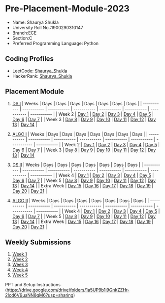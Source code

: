 # Pre-Placement-Module-2023

- Name: Shaurya Shukla
- University Roll No.:1900290310147
- Branch:ECE
- Section:C
- Preferred Programming Language: Python

## Coding Profiles
- LeetCode: [Shaurya_Shukla](https://leetcode.com/shuklashaurey123/)
- HackerRank: [Shaurya_Shukla](https://www.hackerrank.com/shaurya_1923ec11)

## Placement Module
1. [DS I](https://github.com/ShauryaShukla01/Pre-Placement-Module-2023/tree/main/DS%20I)
    | Weeks | Days | Days | Days | Days | Days | Days | Days |
    | ----------- | ----------- | ----------- | ----------- | ----------- | ----------- | ----------- | ----------- | 
    | Week 2 | [Day 1](https://github.com/ShauryaShukla01/Pre-Placement-Module-2023/tree/main/DS%20I/Day%201) | [Day 2](https://github.com/ShauryaShukla01/Pre-Placement-Module-2023/tree/main/DS%20I/Day%202) | [Day 3](https://github.com/ShauryaShukla01/Pre-Placement-Module-2023/tree/main/DS%20I/Day%203) | [Day 4](https://github.com/ShauryaShukla01/Pre-Placement-Module-2023/tree/main/DS%20I/Day%204) | [Day 5](https://github.com/ShauryaShukla01/Pre-Placement-Module-2023/tree/main/DS%20I/Day%205) | [Day 6](https://github.com/ShauryaShukla01/Pre-Placement-Module-2023/tree/main/DS%20I/Day%206) | [Day 7](https://github.com/ShauryaShukla01/Pre-Placement-Module-2023/tree/main/DS%20I/Day%207) |
    | Week 3 | [Day 8](https://github.com/ShauryaShukla01/Pre-Placement-Module-2023/tree/main/DS%20I/Day%208) | [Day 9](https://github.com/ShauryaShukla01/Pre-Placement-Module-2023/tree/main/DS%20I/Day%209) | [Day 10](https://github.com/ShauryaShukla01/Pre-Placement-Module-2023/tree/main/DS%20I/Day%2010) | [Day 11](https://github.com/ShauryaShukla01/Pre-Placement-Module-2023/tree/main/DS%20I/Day%2011) | [Day 12](https://github.com/ShauryaShukla01/Pre-Placement-Module-2023/tree/main/DS%20I/Day%2012) | [Day 13](https://github.com/ShauryaShukla01/Pre-Placement-Module-2023/tree/main/DS%20I/Day%2013) | [Day 14](https://github.com/ShauryaShukla01/Pre-Placement-Module-2023/tree/main/DS%20I/Day%2014) |
    
2. [ALGO I](https://github.com/ShauryaShukla01/Pre-Placement-Module-2023/tree/main/ALGO%20I)
    | Weeks | Days | Days | Days | Days | Days | Days | Days |
    | ----------- | ----------- | ----------- | ----------- | ----------- | ----------- | ----------- | ----------- |
    | Week 2 | [Day 1](https://github.com/ShauryaShukla01/Pre-Placement-Module-2023/tree/main/ALGO%20I/Day%201) | [Day 2](https://github.com/ShauryaShukla01/Pre-Placement-Module-2023/tree/main/ALGO%20I/Day%202) | [Day 3](https://github.com/ShauryaShukla01/Pre-Placement-Module-2023/tree/main/ALGO%20I/Day%203) | [Day 4](https://github.com/ShauryaShukla01/Pre-Placement-Module-2023/tree/main/ALGO%20I/Day%204) | [Day 5](https://github.com/ShauryaShukla01/Pre-Placement-Module-2023/tree/main/ALGO%20I/Day%205) | [Day 6](https://github.com/ShauryaShukla01/Pre-Placement-Module-2023/tree/main/ALGO%20I/Day%206) | [Day 7](https://github.com/ShauryaShukla01/Pre-Placement-Module-2023/tree/main/ALGO%20I/Day%207) |
    | Week 3 | [Day 8](https://github.com/ShauryaShukla01/Pre-Placement-Module-2023/tree/main/ALGO%20I/Day%208) | [Day 9](https://github.com/ShauryaShukla01/Pre-Placement-Module-2023/tree/main/ALGO%20I/Day%209) | [Day 10](https://github.com/ShauryaShukla01/Pre-Placement-Module-2023/tree/main/ALGO%20I/Day%2010) | [Day 11](https://github.com/ShauryaShukla01/Pre-Placement-Module-2023/tree/main/ALGO%20I/Day%2011) | [Day 12](https://github.com/ShauryaShukla01/Pre-Placement-Module-2023/tree/main/ALGO%20I/Day%2012) | [Day 13](https://github.com/ShauryaShukla01/Pre-Placement-Module-2023/tree/main/ALGO%20I/Day%2013) | [Day 14](https://github.com/ShauryaShukla01/Pre-Placement-Module-2023/tree/main/ALGO%20I/Day%2014)  
    
3. [DS II](https://github.com/ShauryaShukla01/Pre-Placement-Module-2023/tree/main/DS%20II)
    | Weeks | Days | Days | Days | Days | Days | Days | Days |
    | ----------- | ----------- | ----------- | ----------- | ----------- | ----------- | ----------- | ----------- |
    | Week 4 | [Day 1](https://github.com/ShauryaShukla01/Pre-Placement-Module-2023/tree/main/DS%20II/Day%201) | [Day 2](https://github.com/ShauryaShukla01/Pre-Placement-Module-2023/tree/main/DS%20II/Day%202) | [Day 3](https://github.com/ShauryaShukla01/Pre-Placement-Module-2023/tree/main/DS%20II/Day%203) | [Day 4](https://github.com/ShauryaShukla01/Pre-Placement-Module-2023/tree/main/DS%20II/Day%204) | [Day 5](https://github.com/ShauryaShukla01/Pre-Placement-Module-2023/tree/main/DS%20II/Day%205) | [Day 6](https://github.com/ShauryaShukla01/Pre-Placement-Module-2023/tree/main/DS%20II/Day%206) | [Day 7](https://github.com/ShauryaShukla01/Pre-Placement-Module-2023/tree/main/DS%20II/Day%207) | 
    | Week 5 | [Day 8](https://github.com/ShauryaShukla01/Pre-Placement-Module-2023/tree/main/DS%20II/Day%208) | [Day 9](https://github.com/ShauryaShukla01/Pre-Placement-Module-2023/tree/main/DS%20II/Day%209) | [Day 10](https://github.com/ShauryaShukla01/Pre-Placement-Module-2023/tree/main/DS%20II/Day%2010) | [Day 11](https://github.com/ShauryaShukla01/Pre-Placement-Module-2023/tree/main/DS%20II/Day%2011) | [Day 12](https://github.com/ShauryaShukla01/Pre-Placement-Module-2023/tree/main/DS%20II/Day%2012) | [Day 13](https://github.com/ShauryaShukla01/Pre-Placement-Module-2023/tree/main/DS%20II/Day%2013) | [Day 14](https://github.com/ShauryaShukla01/Pre-Placement-Module-2023/tree/main/DS%20II/Day%2014) |
    | Extra Week | [Day 15](https://github.com/ShauryaShukla01/Pre-Placement-Module-2023/tree/main/DS%20II/Day%2015) | [Day 16](https://github.com/ShauryaShukla01/Pre-Placement-Module-2023/tree/main/DS%20II/Day%2016) | [Day 17](https://github.com/ShauryaShukla01/Pre-Placement-Module-2023/tree/main/DS%20II/Day%2017) | [Day 18](https://github.com/ShauryaShukla01/Pre-Placement-Module-2023/tree/main/DS%20II/Day%2018) | [Day 19](https://github.com/ShauryaShukla01/Pre-Placement-Module-2023/tree/main/DS%20II/Day%2019) | [Day 20](https://github.com/ShauryaShukla01/Pre-Placement-Module-2023/tree/main/DS%20II/Day%2020) | [Day 21](https://github.com/ShauryaShukla01/Pre-Placement-Module-2023/tree/main/DS%20II/Day%2021) |
    
4. [ALGO II](https://github.com/ShauryaShukla01/Pre-Placement-Module-2023/tree/main/ALGO%20II)
    | Weeks | Days | Days | Days | Days | Days | Days | Days |
    | ----------- | ----------- | ----------- | ----------- | ----------- | ----------- | ----------- | ----------- |
    | Week 4 | [Day 1](https://github.com/ShauryaShukla01/Pre-Placement-Module-2023/tree/main/ALGO%20II/Day%201) | [Day 2](https://github.com/ShauryaShukla01/Pre-Placement-Module-2023/tree/main/ALGO%20II/Day%202) | [Day 3](https://github.com/ShauryaShukla01/Pre-Placement-Module-2023/tree/main/ALGO%20II/Day%203) | [Day 4](https://github.com/ShauryaShukla01/Pre-Placement-Module-2023/tree/main/ALGO%20II/Day%204) | [Day 5](https://github.com/ShauryaShukla01/Pre-Placement-Module-2023/tree/main/ALGO%20II/Day%205) | [Day 6](https://github.com/ShauryaShukla01/Pre-Placement-Module-2023/tree/main/ALGO%20II/Day%206) | [Day 7](https://github.com/ShauryaShukla01/Pre-Placement-Module-2023/tree/main/ALGO%20II/Day%207) |
    | Week 5 | [Day 8](https://github.com/ShauryaShukla01/Pre-Placement-Module-2023/tree/main/ALGO%20II/Day%208) | [Day 9](https://github.com/ShauryaShukla01/Pre-Placement-Module-2023/tree/main/ALGO%20II/Day%209) | [Day 10](https://github.com/ShauryaShukla01/Pre-Placement-Module-2023/tree/main/ALGO%20II/Day%2010) | [Day 11](https://github.com/ShauryaShukla01/Pre-Placement-Module-2023/tree/main/ALGO%20II/Day%2011) | [Day 12](https://github.com/ShauryaShukla01/Pre-Placement-Module-2023/tree/main/ALGO%20II/Day%2012) | [Day 13](https://github.com/ShauryaShukla01/Pre-Placement-Module-2023/tree/main/ALGO%20II/Day%2013) | [Day 14](https://github.com/ShauryaShukla01/Pre-Placement-Module-2023/tree/main/ALGO%20II/Day%2014) |
    | Extra Week | [Day 15](https://github.com/ShauryaShukla01/Pre-Placement-Module-2023/tree/main/ALGO%20II/Day%2015) | [Day 16](https://github.com/ShauryaShukla01/Pre-Placement-Module-2023/tree/main/ALGO%20II/Day%2016) | [Day 17](https://github.com/ShauryaShukla01/Pre-Placement-Module-2023/tree/main/ALGO%20II/Day%2017) | [Day 18](https://github.com/ShauryaShukla01/Pre-Placement-Module-2023/tree/main/ALGO%20II/Day%2018) | [Day 19](https://github.com/ShauryaShukla01/Pre-Placement-Module-2023/tree/main/ALGO%20II/Day%2019) | [Day 20](https://github.com/ShauryaShukla01/Pre-Placement-Module-2023/tree/main/ALGO%20II/Day%2020) | [Day 21](https://github.com/ShauryaShukla01/Pre-Placement-Module-2023/tree/main/ALGO%20II/Day%2021) |

## Weekly Submissions
1. [Week 1](https://github.com/ShauryaShukla01/Pre-Placement-Module-2023/tree/main/Weekly%20Submissions/Week%201)
2. [Week 2](https://github.com/ShauryaShukla01/Pre-Placement-Module-2023/tree/main/Weekly%20Submissions/Week%202)
3. [Week 3](https://github.com/ShauryaShukla01/Pre-Placement-Module-2023/tree/main/Weekly%20Submissions/Week%203)
4. [Week 4](https://github.com/ShauryaShukla01/Pre-Placement-Module-2023/tree/main/Weekly%20Submissions/Week%204)
5. [Week 5](https://github.com/ShauryaShukla01/Pre-Placement-Module-2023/tree/main/Weekly%20Submissions/Week%205)


PPT and Setup Instructions    
(https://drive.google.com/drive/folders/1a5UP9b1i9GnkZZHr-2Icd6V9uaNN8qM6?usp=sharing)
